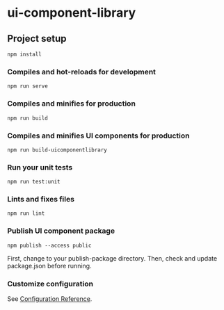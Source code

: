# ui-component-library

## Project setup
```
npm install
```

### Compiles and hot-reloads for development
```
npm run serve
```

### Compiles and minifies for production
```
npm run build
```

### Compiles and minifies UI components for production
```
npm run build-uicomponentlibrary
```

### Run your unit tests
```
npm run test:unit
```

### Lints and fixes files
```
npm run lint
```

### Publish UI component package
```
npm publish --access public
```
First, change to your publish-package directory. Then, check and update package.json before running.

### Customize configuration
See [Configuration Reference](https://cli.vuejs.org/config/).
